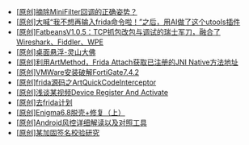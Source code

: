 + [[原创]摘除MiniFilter回调的正确姿势？](https://bbs.kanxue.com/thread-279798.htm)
+ [[原创]大喊“我不想再输入frida命令啦！”之后，用AI做了这个utools插件](https://bbs.kanxue.com/thread-287336.htm)
+ [[原创]FatbeansV1.0.5：TCP抓包改包与调试的瑞士军刀，融合了Wireshark、Fiddler、WPE](https://bbs.kanxue.com/thread-284571.htm)
+ [[原创]桌面悬浮-灵山大佛](https://bbs.kanxue.com/thread-287083.htm)
+ [[原创]利用ArtMethod，Frida Attach获取已注册的JNI Native方法地址](https://bbs.kanxue.com/thread-287331.htm)
+ [[原创]VMWare安装破解FortiGate7.4.2](https://bbs.kanxue.com/thread-284794.htm)
+ [[原创]frida源码之ArtQuickCodeInterceptor](https://bbs.kanxue.com/thread-287333.htm)
+ [[原创]浅谈某视频Device Register And Activate](https://bbs.kanxue.com/thread-287316.htm)
+ [[原创]去frida计划](https://bbs.kanxue.com/thread-287337.htm)
+ [[原创]Enigma6.8脱壳+修复（上）](https://bbs.kanxue.com/thread-268825.htm)
+ [[原创]Android风控详细解读以及对照工具](https://bbs.kanxue.com/thread-286120.htm)
+ [[原创]某加固签名校验研究](https://bbs.kanxue.com/thread-287338.htm)
